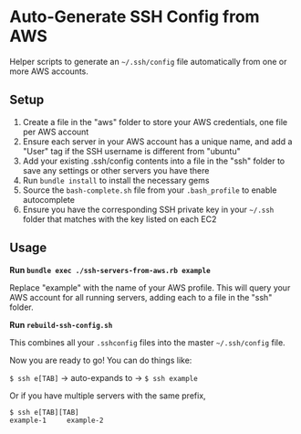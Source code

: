 Auto-Generate SSH Config from AWS
=================================

Helper scripts to generate an `~/.ssh/config` file automatically from one or more AWS accounts.

Setup
-----

1. Create a file in the "aws" folder to store your AWS credentials, one file per AWS account
2. Ensure each server in your AWS account has a unique name, and add a "User" tag if the SSH username is different from "ubuntu"
3. Add your existing .ssh/config contents into a file in the "ssh" folder to save any settings or other servers you have there
4. Run `bundle install` to install the necessary gems
5. Source the `bash-complete.sh` file from your `.bash_profile` to enable autocomplete
6. Ensure you have the corresponding SSH private key in your `~/.ssh` folder that matches with the key listed on each EC2

Usage
-----

**Run `bundle exec ./ssh-servers-from-aws.rb example`**

Replace "example" with the name of your AWS profile. This will query your AWS account for all running servers, adding each to a file in the "ssh" folder.

**Run `rebuild-ssh-config.sh`**

This combines all your `.sshconfig` files into the master `~/.ssh/config` file.

Now you are ready to go! You can do things like:

`$ ssh e[TAB]` -> auto-expands to -> `$ ssh example`

Or if you have multiple servers with the same prefix,

```
$ ssh e[TAB][TAB]
example-1     example-2
```
